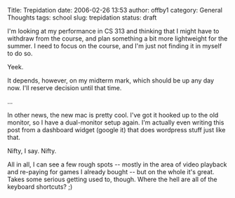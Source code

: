 Title: Trepidation
date: 2006-02-26 13:53
author: offby1
category: General Thoughts
tags: school
slug: trepidation
status: draft

I'm looking at my performance in CS 313 and thinking that I might have to withdraw from the course, and plan something a bit more lightweight for the summer. I need to focus on the course, and I'm just not finding it in myself to do so.

Yeek.

It depends, however, on my midterm mark, which should be up any day now. I'll reserve decision until that time.

\...

In other news, the new mac is pretty cool. I've got it hooked up to the old monitor, so I have a dual-monitor setup again. I'm actually even writing this post from a dashboard widget (google it) that does wordpress stuff just like that.

Nifty, I say. Nifty.

All in all, I can see a few rough spots -- mostly in the area of video playback and re-paying for games I already bought -- but on the whole it's great. Takes some serious getting used to, though. Where the hell are all of the keyboard shortcuts? ;)
